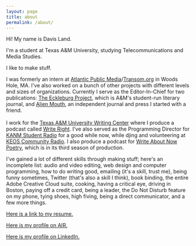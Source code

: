 ```yaml
---
layout: page
title: about
permalink: /about/
---
```

Hi! My name is Davis Land.

I&#39;m a student at Texas A&amp;M University, studying Telecommunications and Media Studies.

I like to make stuff.

I was formerly an intern at [Atlantic Public Media](http://www.atlantic.org)/[Transom.org](http://transom.org) in Woods Hole, MA. I&#39;ve also worked on a bunch of other projects with different levels and sizes of organizations. Currently I serve as the Editor-In-Chief for two publications: [The Eckleburg Project](http://theeckleburgproject.com), which is A&amp;M&#39;s student-run literary journal, and [Alien Mouth](http://alienmouth.com), an independent journal and press I started with a friend.<br><br> I work for the [Texas A&amp;M University Writing Center](http://writingcenter.tamu.edu) where I produce a podcast called [Write Right](http://writerightpodcast.github.io). I&#39;ve also served as the Programming Director for [KANM Student Radio](http://kanm.org) for a good while now, while djing and volunteering at [KEOS Community Radio](http://keos.org). I also produce a podcast for [Write About Now Poetry](http://writeaboutnowpoetry.com), which is in its third season of production.

I&#39;ve gained a lot of different skills through making stuff; here&#39;s an incomplete list: audio and video editing, web design and computer programming, how to do writing good, emailing (it&#39;s a skill, trust me), being funny sometimes, Twitter (that&#39;s also a skill I think), book binding, the entire Adobe Creative Cloud suite, cooking, having a critical eye, driving in Boston, paying off a credit card, being a leader, the Do Not Disturb feature on my phone, tying shoes, high fiving, being a direct communicator, and a few more things.

[Here is a link to my resume.](Davis_Land_Resume_2016.pdf)

[Here is my profile on AIR.](http://airmedia.org/author/airusert301434670219)

[Here is my profile on LinkedIn.](https://www.linkedin.com/in/davisland)

